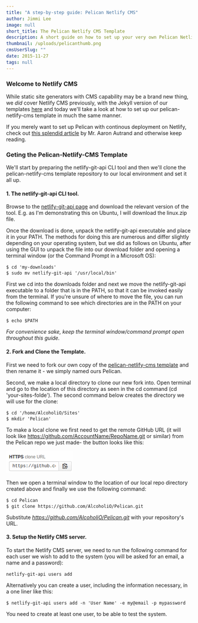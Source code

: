 ```yaml
---
title: "A step-by-step guide: Pelican Netlify CMS"
author: Jimmi Lee
image: null
short_title: The Pelican Netlify CMS Template
description: A short guide on how to set up your very own Pelican Netlify CMS Template.
thumbnail: /uploads/pelicanthumb.png
cmsUserSlug: ""
date: 2015-11-27 
tags: null
---
```


### **Welcome to Netlify CMS**
While static site generators with CMS capability may be a brand new thing, we *did* cover Netlify CMS previously, with the Jekyll version of our templates [here](https://www.netlify.com/blog/2015/11/6/a-step-by-step-guide-jekyll-netlify-cms) and today we'll take a look at how to set up our pelican-netlify-cms template in much the same manner.

If you merely want to set up Pelican with continous deployment on Netlify, check out [this splendid article](https://www.netlify.com/blog/2015/11/6/a-step-by-step-guide-pelican-on-netlify) by Mr. Aaron Autrand and otherwise keep reading.

### **Geting the Pelican-Netlify-CMS Template**
We'll start by preparing the netlify-git-api CLI tool and then we'll clone the pelican-netlify-cms template repository to our local environment and set it all up.

#### 1. The netlify-git-api CLI tool.
Browse to the [netlify-git-api page](https://github.com/netlify/netlify-git-api/releases) and download the relevant version of the tool.  E.g. as I'm demonstrating this on Ubuntu, I will download the linux.zip file.

Once the download is done, unpack the netlify-git-api executable and place it in your PATH. The methods for doing this are numerous and differ slightly depending on your operating system, but we did as follows on Ubuntu, after using the GUI to unpack the file into our download folder and opening a terminal window (or the Command Prompt in a Microsoft OS):
```
$ cd 'my-downloads'
$ sudo mv netlify-git-api '/usr/local/bin'
```
First we cd into the downloads folder and next we move the netlify-git-api executable to a folder that is in the PATH, so that it can be invoked easily from the terminal.
If you're unsure of where to move the file, you can run the following command to see which directories are in the PATH on your computer:
```
$ echo $PATH
```
*For convenience sake, keep the terminal window/command prompt open throughout this guide.*

#### 2. Fork and Clone the Template.
First we need to fork our own copy of the [pelican-netlify-cms template](https://github.com/netlify-templates/pelican-netlify-cms) and then rename it - we simply named ours Pelican.

Second, we make a local directory to clone our new fork into. Open terminal and go to the location of this directory as seen in the cd command (cd 'your-sites-folde').
The second command below creates the directory we will use for the clone:
```
$ cd '/home/AlcoholiO/Sites'
$ mkdir 'Pelican'
```
To make a local clone we first need to get the remote GitHub URL (it will look like https://github.com/AccountName/RepoName.git or similar) from the Pelican repo we just made- the button looks like this:

![a1_remotegithuburl.png](/uploads/a1_remotegithuburl.png)

Then we open a terminal window to the location of our local repo directory created above and finally we use the following command:
```
$ cd Pelican
$ git clone https://github.com/AlcoholiO/Pelican.git
```
Substitute *https://github.com/AlcoholiO/Pelican.git* with your repository's URL.

#### 3. Setup the Netlify CMS server.
To start the Netlify CMS server, we need to run the following command for each user we wish to add to the system (you will be asked for an email, a name and a password):
```
netlify-git-api users add
```
Alternatively you can create a user, including the information necessary, in a one liner like this:
```
$ netlify-git-api users add -n 'User Name' -e my@email -p mypassword
```
You need to create at least one user, to be able to test the system.